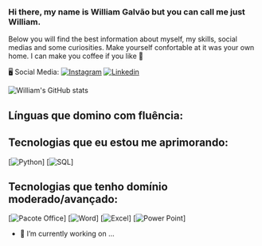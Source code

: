 ### Hi there, my name is William Galvão but you can call me just William. 
Below you will find the best information about myself, my skills, social medias and some curiosities. Make yourself confortable at it was your own home. I can make you coffee if you like 👋

🖥️ Social Media:
[![Instagram](https://img.shields.io/badge/Instagram-E4405F?style=for-the-badge&logo=instagram&logoColor=white)](https://www.instagram.com/williamgalvao/)
[![Linkedin](https://img.shields.io/badge/LinkedIn-0077B5?style=for-the-badge&logo=linkedin&logoColor=white)](https://www.linkedin.com/in/williampmgalvao/)

![William's GitHub stats](https://github-readme-stats.vercel.app/api?username=williampetrus&show_icons=true&theme=radical)

## Línguas que domino com fluência:

## Tecnologias que eu estou me aprimorando:

[![Python](https://img.shields.io/badge/Python-3776AB?style=for-the-badge&logo=python&logoColor=white)]
[![SQL](https://img.shields.io/badge/Microsoft_SQL_Server-CC2927?style=for-the-badge&logo=microsoft-sql-server&logoColor=white)]

## Tecnologias que tenho domínio moderado/avançado:

[![Pacote Office](https://img.shields.io/badge/Microsoft_Office-D83B01?style=for-the-badge&logo=microsoft-office&logoColor=white)]
[![Word](https://img.shields.io/badge/Microsoft_Office-D83B01?style=for-the-badge&logo=microsoft-office&logoColor=white)]
[![Excel](https://img.shields.io/badge/Microsoft_Office-D83B01?style=for-the-badge&logo=microsoft-office&logoColor=white)]
[![Power Point](https://img.shields.io/badge/Microsoft_Office-D83B01?style=for-the-badge&logo=microsoft-office&logoColor=white)]
 	

- 🔭 I’m currently working on ...


<!--
**williampetrus/williampetrus** is a ✨ _special_ ✨ repository because its `README.md` (this file) appears on your GitHub profile.

Here are some ideas to get you started:


- 🌱 I’m currently learning ...
- 👯 I’m looking to collaborate on ...
- 🤔 I’m looking for help with ...
- 💬 Ask me about ...
- 📫 How to reach me: ...
- 😄 Pronouns: ...
- ⚡ Fun fact: ...
-->
